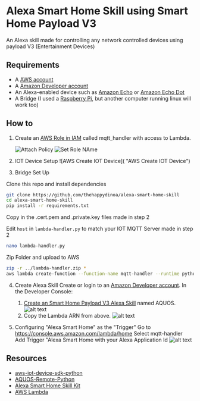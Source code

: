 # Alexa Smart Home Skill using Smart Home Payload V3
An Alexa skill made for controlling any network controlled devices using payload V3 (Entertainment Devices)

## Requirements 
* A [AWS account](https://aws.amazon.com/)
* A [Amazon Developer account](https://developer.amazon.com)
* An Alexa-enabled device such as [Amazon Echo](https://www.amazon.com/dp/B00X4WHP5E/) or [Amazon Echo Dot](https://www.amazon.com/dp/B01DFKC2SO/)
* A Bridge (I used a [Raspberry Pi](https://www.raspberrypi.org/products/), but another computer running linux will work too)

## How to
 1. Create an [AWS Role in IAM](https://console.aws.amazon.com/iam/homet) called mqtt_handler with access to Lambda.
       
	![Attach Policy](https://s3.amazonaws.com/alexa-smart-home-skill/IAM+Management+Console+Attach+Policy.png "AWS Attach Policy")
	![Set Role NAme](https://s3.amazonaws.com/alexa-smart-home-skill/IAM+Management+Console+Set+role+name.png "AWS Set Role Name")
     
2. IOT Device Setup
	   ![AWS Create IOT Device]( "AWS Create IOT Device")
	   
3. Bridge Set Up

Clone this repo and install dependencies
```bash
git clone https://github.com/thehappydinoa/alexa-smart-home-skill
cd alexa-smart-home-skill
pip install -r requirements.txt
```

Copy in the .cert.pem and .private.key files made in step 2

Edit `host` in `lambda-handler.py` to match your IOT MQTT Server made in step 2
```bash
nano lambda-handler.py
```

Zip Folder and upload to AWS
```bash
zip -r ../lambda-handler.zip *
aws lambda create-function --function-name mqtt-handler --runtime python2.7 --role mqtt_handler --handler mqtt-handler.lambda_handler --zip-file "fileb://lambda-handler.zip"
```

4. Create Alexa Skill
Create or login to an [Amazon Developer account](https://developer.amazon.com).  In the Developer Console:

	1. [Create an Smart Home Payload V3 Alexa Skill](https://developer.amazon.com/public/solutions/alexa/alexa-skills-kit/docs/developing-an-alexa-skill-as-a-lambda-function) named AQUOS.
      ![alt text](https://s3.amazonaws.com/lantern-public-assets/audio-player-assets/prod-skill-info.png "Developer Portal Skill Information")
	2. Copy the Lambda ARN from above.
      ![alt text](https://s3.amazonaws.com/lantern-public-assets/audio-player-assets/prod-configuration.png "Developer Portal Configuration")

5. Configuring "Alexa Smart Home" as the "Trigger"
Go to https://console.aws.amazon.com/lambda/home
Select mqtt-handler
Add Trigger "Alexa Smart Home with your Alexa Application Id
        ![alt text](https://s3.amazonaws.com/lantern-public-assets/audio-player-assets/aws-lambda-ask-trigger.PNG "AWS Lambda Trigger")

## Resources
* [aws-iot-device-sdk-python](https://github.com/aws/aws-iot-device-sdk-python)
* [AQUOS-Remote-Python](https://github.com/thehappydinoa/AQUOS-Remote-Python)
* [Alexa Smart Home Skill Kit](https://developer.amazon.com/public/solutions/alexa/alexa-skills-kit/overviews/understanding-the-smart-home-skill-api)
* [AWS Lambda](http://docs.aws.amazon.com/lambda/latest/dg/welcome.html)
